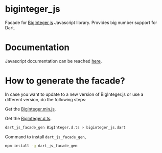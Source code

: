 # biginteger_js

Facade for [BigInteger.js](https://github.com/peterolson/BigInteger.js) Javascript library. Provides
big number support for Dart.

# Documentation

Javascript documentation can be reached [here](https://github.com/peterolson/BigInteger.js/blob/master/README.md).

# How to generate the facade?

In case you want to update to a new version of BigInteger.js or use a different version, do the following
steps:

Get the [BigInteger.min.js](https://raw.githubusercontent.com/peterolson/BigInteger.js/master/BigInteger.min.js).

Get the [BigInteger.d.ts](https://raw.githubusercontent.com/peterolson/BigInteger.js/master/BigInteger.d.ts).

```bash
dart_js_facade_gen BigInteger.d.ts > biginteger_js.dart
```

Command to install `dart_js_facade_gen`,

```bash
npm install -g dart_js_facade_gen
```